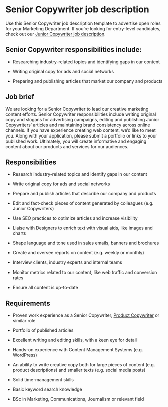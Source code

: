 # Senior Copywriter job description
Use this Senior Copywriter job description template to advertise open roles for your Marketing Department. If you’re looking for entry-level candidates, check out our <a href="https://resources.workable.com/junior-copywriter-job-description" target="_blank" rel="noopener">Junior Copywriter job description</a>.


## Senior Copywriter responsibilities include:
* Researching industry-related topics and identifying gaps in our content

* Writing original copy for ads and social networks

* Preparing and publishing articles that market our company and products


## Job brief

We are looking for a Senior Copywriter to lead our creative marketing content efforts.
Senior Copywriter responsibilities include writing original copy and slogans for advertising campaigns, editing and publishing Junior Copywriters’ articles and maintaining brand consistency across online channels. If you have experience creating web content, we’d like to meet you. Along with your application, please submit a portfolio or links to your published work.
Ultimately, you will create informative and engaging content about our products and services for our audiences.


## Responsibilities

* Research industry-related topics and identify gaps in our content

* Write original copy for ads and social networks

* Prepare and publish articles that describe our company and products

* Edit and fact-check pieces of content generated by colleagues (e.g. Junior Copywriters)

* Use SEO practices to optimize articles and increase visibility

* Liaise with Designers to enrich text with visual aids, like images and charts

* Shape language and tone used in sales emails, banners and brochures

* Create and oversee reports on content (e.g. weekly or monthly)

* Interview clients, industry experts and internal teams

* Monitor metrics related to our content, like web traffic and conversion rates

* Ensure all content is up-to-date


## Requirements

* Proven work experience as a Senior Copywriter, <a href="https://resources.workable.com/product-copywriter-job-description" target="_blank" rel="noopener">Product Copywriter</a> or similar role

* Portfolio of published articles

* Excellent writing and editing skills, with a keen eye for detail

* Hands-on experience with Content Management Systems (e.g. WordPress)

* An ability to write creative copy both for large pieces of content (e.g. product descriptions) and smaller texts (e.g. social media posts)

* Solid time-management skills

* Basic keyword search knowledge

* BSc in Marketing, Communications, Journalism or relevant field
        
